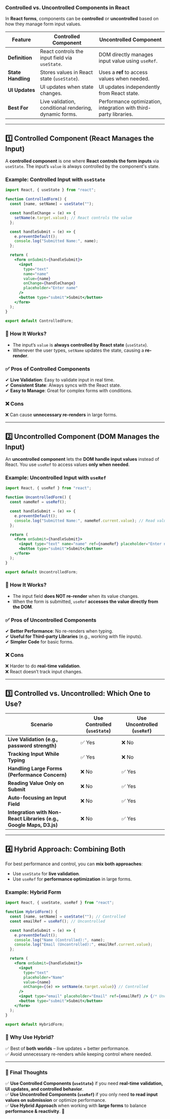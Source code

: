 ### **Controlled vs. Uncontrolled Components in React**

In **React forms**, components can be **controlled** or **uncontrolled** based on how they manage form input values.

| Feature            | **Controlled Component**                               | **Uncontrolled Component**                                        |
| ------------------ | ------------------------------------------------------ | ----------------------------------------------------------------- |
| **Definition**     | React controls the input field via `useState`.         | DOM directly manages input value using `useRef`.                  |
| **State Handling** | Stores values in React state (`useState`).             | Uses a **ref** to access values when needed.                      |
| **UI Updates**     | UI updates when state changes.                         | UI updates independently from React state.                        |
| **Best For**       | Live validation, conditional rendering, dynamic forms. | Performance optimization, integration with third-party libraries. |

---

## **1️⃣ Controlled Component (React Manages the Input)**

A **controlled component** is one where **React controls the form inputs** via `useState`. The input’s `value` is always controlled by the component's state.

### **Example: Controlled Input with `useState`**

```jsx
import React, { useState } from "react";

function ControlledForm() {
  const [name, setName] = useState("");

  const handleChange = (e) => {
    setName(e.target.value); // React controls the value
  };

  const handleSubmit = (e) => {
    e.preventDefault();
    console.log("Submitted Name:", name);
  };

  return (
    <form onSubmit={handleSubmit}>
      <input
        type="text"
        name="name"
        value={name}
        onChange={handleChange}
        placeholder="Enter name"
      />
      <button type="submit">Submit</button>
    </form>
  );
}

export default ControlledForm;
```

### **🔹 How It Works?**

- The input’s `value` is **always controlled by React state** (`useState`).
- Whenever the user types, `setName` updates the state, causing a **re-render**.

### **✅ Pros of Controlled Components**

✔ **Live Validation**: Easy to validate input in real time.  
✔ **Consistent State**: Always syncs with the React state.  
✔ **Easy to Manage**: Great for complex forms with conditions.

### **❌ Cons**

❌ Can cause **unnecessary re-renders** in large forms.

---

## **2️⃣ Uncontrolled Component (DOM Manages the Input)**

An **uncontrolled component** lets the **DOM handle input values** instead of React. You use `useRef` to access values **only when needed**.

### **Example: Uncontrolled Input with `useRef`**

```jsx
import React, { useRef } from "react";

function UncontrolledForm() {
  const nameRef = useRef();

  const handleSubmit = (e) => {
    e.preventDefault();
    console.log("Submitted Name:", nameRef.current.value); // Read value from DOM
  };

  return (
    <form onSubmit={handleSubmit}>
      <input type="text" name="name" ref={nameRef} placeholder="Enter name" />
      <button type="submit">Submit</button>
    </form>
  );
}

export default UncontrolledForm;
```

### **🔹 How It Works?**

- The input field **does NOT re-render** when its value changes.
- When the form is submitted, `useRef` **accesses the value directly from the DOM**.

### **✅ Pros of Uncontrolled Components**

✔ **Better Performance**: No re-renders when typing.  
✔ **Useful for Third-party Libraries** (e.g., working with file inputs).  
✔ **Simpler Code** for basic forms.

### **❌ Cons**

❌ Harder to do **real-time validation**.  
❌ React doesn’t track input changes.

---

## **3️⃣ Controlled vs. Uncontrolled: Which One to Use?**

| Scenario                                                            | Use **Controlled** (`useState`) | Use **Uncontrolled** (`useRef`) |
| ------------------------------------------------------------------- | ------------------------------- | ------------------------------- |
| **Live Validation (e.g., password strength)**                       | ✅ Yes                          | ❌ No                           |
| **Tracking Input While Typing**                                     | ✅ Yes                          | ❌ No                           |
| **Handling Large Forms (Performance Concern)**                      | ❌ No                           | ✅ Yes                          |
| **Reading Value Only on Submit**                                    | ❌ No                           | ✅ Yes                          |
| **Auto-focusing an Input Field**                                    | ❌ No                           | ✅ Yes                          |
| **Integration with Non-React Libraries (e.g., Google Maps, D3.js)** | ❌ No                           | ✅ Yes                          |

---

## **4️⃣ Hybrid Approach: Combining Both**

For best performance and control, you can **mix both approaches**:

- Use `useState` for **live validation**.
- Use `useRef` for **performance optimization** in large forms.

### **Example: Hybrid Form**

```jsx
import React, { useState, useRef } from "react";

function HybridForm() {
  const [name, setName] = useState(""); // Controlled
  const emailRef = useRef(); // Uncontrolled

  const handleSubmit = (e) => {
    e.preventDefault();
    console.log("Name (Controlled):", name);
    console.log("Email (Uncontrolled):", emailRef.current.value);
  };

  return (
    <form onSubmit={handleSubmit}>
      <input
        type="text"
        placeholder="Name"
        value={name}
        onChange={(e) => setName(e.target.value)} // Controlled
      />
      <input type="email" placeholder="Email" ref={emailRef} /> {/* Uncontrolled */}
      <button type="submit">Submit</button>
    </form>
  );
}

export default HybridForm;
```

### **🔹 Why Use Hybrid?**

✅ Best of **both worlds** – live updates + better performance.  
✅ Avoid unnecessary re-renders while keeping control where needed.

---

### **🎯 Final Thoughts**

✅ **Use Controlled Components (`useState`)** if you need **real-time validation, UI updates, and controlled behavior**.  
✅ **Use Uncontrolled Components (`useRef`)** if you only need **to read input values on submission** or optimize performance.  
✅ **Use Hybrid Approach** when working with **large forms** to balance **performance & reactivity**. 🚀

